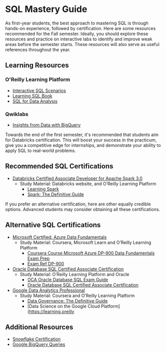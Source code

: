 # SQL Mastery Guide

As first-year students, the best approach to mastering SQL is through hands-on experience, followed by certification. Here are some resources recommended for the Fall semester. Ideally, you should explore these resources and practice on interactive labs to identify and improve weak areas before the semester starts. These resources will also serve as useful references throughout the year.

## Learning Resources

### O'Reilly Learning Platform

* [Interactive SQL Scenarios](https://learning.oreilly.com/interactive/?classification=content-scenario)
* [Learning SQL Book](https://learning.oreilly.com/library/view/learning-sql-3rd/9781492057604/)
* [SQL for Data Analysis](https://learning.oreilly.com/library/view/sql-for-data/9781492088776/)

### Qwiklabs

* [Insights from Data with BigQuery](https://www.qwiklabs.com/quests/123?catalog_rank=%7B%22rank%22%3A4%2C%22num_filters%22%3A0%2C%22has_search%22%3Atrue%7D&search_id=11740462)

Towards the end of the first semester, it's recommended that students aim for Databricks certification. This will boost your success in the practicum, give you a competitive edge for internships, and demonstrate your ability to apply SQL to real-world problems.

## Recommended SQL Certifications

* [Databricks Certified Associate Developer for Apache Spark 3.0](https://academy.databricks.com/exam/databricks-certified-associate-developer)
    * Study Material:  Databricks website, and O’Reilly Learning Platform
        * [Learning Spark](https://learning.oreilly.com/library/view/learning-spark-2nd/9781492050032/)
        * [Spark: The Definitive Guide](https://learning.oreilly.com/library/view/spark-the-definitive/9781491912201/)

If you prefer an alternative certification, here are other equally credible options. Advanced students may consider obtaining all these certifications.

## Alternative SQL Certifications

* [Microsoft Certified: Azure Data Fundamentals](https://docs.microsoft.com/en-us/learn/certifications/exams/dp-900)
    * Study Material:  Coursera, Microsoft Learn and O’Reilly Learning Platform
        * [Coursera Course Microsoft Azure DP-900 Data Fundamentals Exam Prep](https://www.coursera.org/specializations/microsoft-azure-dp-900-data-fundamentals)
        * [Exam Ref DP-900](https://learning.oreilly.com/library/view/exam-ref-dp-900/9780137252145/)
* [Oracle Database SQL Certified Associate Certification](https://education.oracle.com/oracle-database-sql-certified-associate/trackp_457)
    * Study Material:   O’Reilly Learning Platform and Oracle 
        * [OCA Oracle Database SQL Exam Guide](https://learning.oreilly.com/library/view/oca-oracle-database/9781259584619/)
        * [Oracle Database SQL Certified Associate Certification](https://education.oracle.com/oracle-database-sql-certified-associate/trackp_457)
* [Google Data Analytics Professional](https://www.coursera.org/professional-certificates/google-data-analytics)
    * Study Material: Coursera and O’Reilly Learning Platform
        * [Data Governance: The Definitive Guide](https://learning.oreilly.com/library/view/data-governance-the/9781492063483/)
        * [Data Science on the Google Cloud Platform](https://learning.oreilly

## Additional Resources

* [Snowflake Certification](https://www.snowflake.com/certifications/)
* [Google BigQuery Queries](https://github.com/nogibjj/gcp-ml-cert/tree/GPU/bigquery)